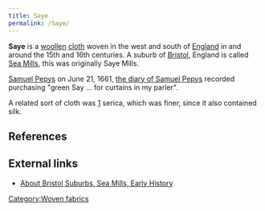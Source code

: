 ```yaml
---
title: Saye
permalink: /Saye/
---
```


**Saye** is a [woollen](/wool "wikilink") [cloth](/cloth "wikilink")
woven in the west and south of [England](/England "wikilink") in and
around the 15th and 16th centuries. A suburb of
[Bristol](/Bristol "wikilink"), England is called [Sea
Mills](/Sea_Mills,_Bristol "wikilink"), this was originally Saye Mills.

[Samuel Pepys](/Samuel_Pepys "wikilink") on June 21, 1661, [the diary of
Samuel Pepys](/s:Diary_of_Samuel_Pepys/1661/June "wikilink") recorded
purchasing "green Say ... for curtains in my parler".

A related sort of cloth was
[1](http://www.renaissancewoman.net/realmofvenus/seamstress/fabricglossary.htm)
serica, which was finer, since it also contained silk.

## References

## External links

-   [About Bristol Suburbs, Sea Mills, Early
    History](http://www.about-bristol.co.uk/sea-00.asp)

[Category:Woven fabrics](/Category:Woven_fabrics "wikilink")